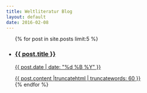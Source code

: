 ```yaml
---
title: Weltliteratur Blog
layout: default
date: 2016-02-08
---
```



<ul class="entries">
{% for post in site.posts limit:5 %}
  <li>
    <a href="{{ post.url }}">
      <h3>{{ post.title }}</h3>
      <p class="blogdate">{{ post.date | date: "%d %B %Y" }}</p>
      <div>{{ post.content |truncatehtml | truncatewords: 60 }}</div>
    </a>
  </li>
{% endfor %}
</ul>
